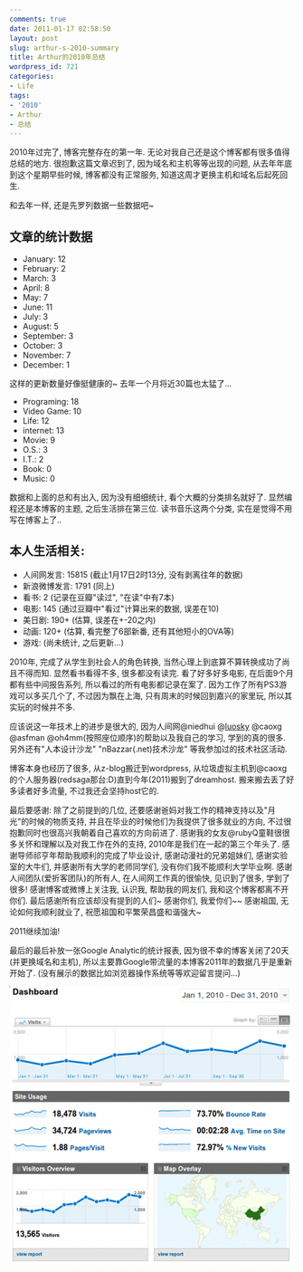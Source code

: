 ```yaml
---
comments: true
date: 2011-01-17 02:58:50
layout: post
slug: arthur-s-2010-summary
title: Arthur的2010年总结
wordpress_id: 721
categories:
- Life
tags:
- '2010'
- Arthur
- 总结
---
```


2010年过完了, 博客完整存在的第一年. 无论对我自己还是这个博客都有很多值得总结的地方. 很抱歉这篇文章迟到了, 因为域名和主机等等出现的问题, 从去年年底到这个星期早些时候, 博客都没有正常服务, 知道这周才更换主机和域名后起死回生.




和去年一样, 还是先罗列数据一些数据吧~




## 文章的统计数据

* January: 12
* February: 2
* March: 3
* April: 8
* May: 7
* June: 11
* July: 3
* August: 5
* September: 3
* October: 3
* November: 7
* December: 1


这样的更新数量好像挺健康的~ 去年一个月将近30篇也太猛了...


* Programing: 18
* Video Game: 10
* Life: 12
* internet: 13
* Movie: 9
* O.S.: 3
* I.T.: 2
* Book: 0
* Music: 0




数据和上面的总和有出入, 因为没有细细统计, 看个大概的分类排名就好了. 显然编程还是本博客的主题, 之后生活排在第三位. 读书音乐这两个分类, 实在是觉得不用写在博客上了..







## 本人生活相关:



* 人间网发言: 15815  (截止1月17日2时13分, 没有剥离往年的数据)
* 新浪微博发言: 1791  (同上)
* 看书: 2  (记录在豆瓣"读过", "在读"中有7本)
* 电影: 145  (通过豆瓣中"看过"计算出来的数据, 误差在10)
* 美日剧: 190+  (估算, 误差在+-20之内)
* 动画: 120+  (估算, 看完整了6部新番, 还有其他短小的OVA等)
* 游戏: (尚未统计, 之后更新...)







2010年, 完成了从学生到社会人的角色转换, 当然心理上到底算不算转换成功了尚且不得而知. 显然看书看得不多, 很多都没有读完. 看了好多好多电影, 在后面9个月都有些中间报告系列, 所以看过的所有电影都记录在案了. 因为工作了所有PS3游戏可以多买几个了, 不过因为飘在上海, 只有周末的时候回到嘉兴的家里玩, 所以其实玩的时候并不多.




应该说这一年技术上的进步是很大的, 因为人间网@niedhui @[luosky](http://luosky.com) @caoxg @asfman @oh4mm(按照座位顺序)的帮助以及我自己的学习, 学到的真的很多. 另外还有"人本设计沙龙" "nBazzar(.net)技术沙龙" 等我参加过的技术社区活动.




博客本身也经历了很多, 从z-blog搬迁到wordpress, 从垃圾虚拟主机到@caoxg的个人服务器(redsaga那台:D)直到今年(2011)搬到了dreamhost. 搬来搬去丢了好多读者好多流量, 不过我还会坚持host它的.




最后要感谢: 除了之前提到的几位, 还要感谢爸妈对我工作的精神支持以及"月光"的时候的物质支持, 并且在毕业的时候他们为我提供了很多就业的方向, 不过很抱歉同时也很高兴我朝着自己喜欢的方向前进了. 感谢我的女友@rubyQ童鞋很很多关怀和理解以及对我工作在外的支持, 2010年是我们在一起的第三个年头了. 感谢导师祁亨年帮助我顺利的完成了毕业设计, 感谢动漫社的兄弟姐妹们, 感谢实验室的大牛们, 并感谢所有大学的老师同学们, 没有你们我不能顺利大学毕业啊. 感谢人间团队(爱折客团队)的所有人, 在人间网工作真的很愉快, 见识到了很多, 学到了很多! 感谢博客或微博上关注我, 认识我, 帮助我的网友们, 我和这个博客都离不开你们. 最后感谢所有应该却没有提到的人们~ 感谢你们, 我爱你们~~ 感谢祖国, 无论如何我顺利就业了, 祝愿祖国和平繁荣昌盛和谐强大~




2011继续加油!




最后的最后补放一张Google Analytic的统计报表, 因为很不幸的博客关闭了20天(并更换域名和主机), 所以主要靠Google带流量的本博客2011年的数据几乎是重新开始了. (没有展示的数据比如浏览器操作系统等等欢迎留言提问...)




[![](/images/uploads/wp/2011-01-17-030351_640x630_scrot-500x492.png)](/arthur-s-2010-summary/2011-01-17-030351_640x630_scrot/)



